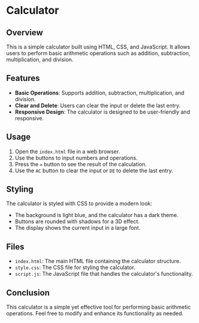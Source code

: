 # Calculator

## Overview
This is a simple calculator built using HTML, CSS, and JavaScript. It allows users to perform basic arithmetic operations such as addition, subtraction, multiplication, and division.

## Features
- **Basic Operations**: Supports addition, subtraction, multiplication, and division.
- **Clear and Delete**: Users can clear the input or delete the last entry.
- **Responsive Design**: The calculator is designed to be user-friendly and responsive.

## Usage
1. Open the `index.html` file in a web browser.
2. Use the buttons to input numbers and operations.
3. Press the `=` button to see the result of the calculation.
4. Use the `AC` button to clear the input or `DE` to delete the last entry.

## Styling
The calculator is styled with CSS to provide a modern look:
- The background is light blue, and the calculator has a dark theme.
- Buttons are rounded with shadows for a 3D effect.
- The display shows the current input in a large font.

## Files
- `index.html`: The main HTML file containing the calculator structure.
- `style.css`: The CSS file for styling the calculator.
- `script.js`: The JavaScript file that handles the calculator's functionality.

## Conclusion
This calculator is a simple yet effective tool for performing basic arithmetic operations. Feel free to modify and enhance its functionality as needed.
